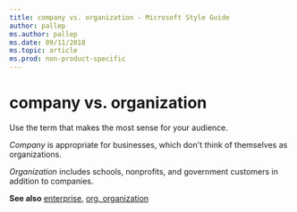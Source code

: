 ```yaml
---
title: company vs. organization - Microsoft Style Guide
author: pallep
ms.author: pallep
ms.date: 09/11/2018
ms.topic: article
ms.prod: non-product-specific
---
```


# company vs. organization

Use the term that makes the most sense for your audience.  

*Company* is appropriate for businesses, which don't think of themselves as organizations.  

*Organization* includes schools, nonprofits, and government customers in addition to companies.  

**See also** [enterprise](~/a-z-word-list-term-collections/e/enterprise.md), [org, organization](~/a-z-word-list-term-collections/o/org-organization.md) 
